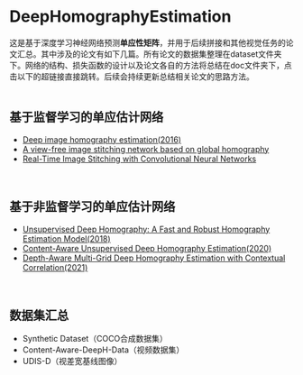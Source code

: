# DeepHomographyEstimation
这是基于深度学习神经网络预测**单应性矩阵**，并用于后续拼接和其他视觉任务的论文汇总。其中涉及的论文有如下几篇。所有论文的数据集整理在dataset文件夹下。网络的结构、损失函数的设计以及论文各自的方法将总结在doc文件夹下，点击以下的超链接直接跳转。后续会持续更新总结相关论文的思路方法。<br/><br/>

## 基于监督学习的单应估计网络
- [Deep image homography estimation(2016)](https://github.com/Leeing98/DeepHomographyEstimation/blob/main/doc/DeepHomographyEstimation.md)
- [A view-free image stitching network based on global homography](./doc/VFISnet.md)
- [Real-Time Image Stitching with Convolutional Neural Networks](./doc/Real_Time_Image_Stitching.md)
 
<br/>

## 基于非监督学习的单应估计网络
- [Unsupervised Deep Homography: A Fast and Robust Homography Estimation Model(2018)](https://github.com/Leeing98/DeepHomographyEstimation/blob/main/doc/Unsupervised_deephomo.md)
- [Content-Aware Unsupervised Deep Homography Estimation(2020)](https://github.com/Leeing98/DeepHomographyEstimation/blob/main/doc/Content-aware.md)
- [Depth-Aware Multi-Grid Deep Homography Estimation with Contextual Correlation(2021)](https://github.com/Leeing98/DeepHomographyEstimation/blob/main/doc/Depth-aware.md)

<br/>

## 数据集汇总
- Synthetic Dataset（COCO合成数据集）
- Content-Aware-DeepH-Data（视频数据集）
- UDIS-D（视差宽基线图像）
